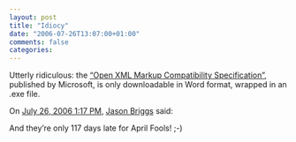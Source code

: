 ```yaml
---
layout: post
title: "Idiocy"
date: "2006-07-26T13:07:00+01:00"
comments: false
categories: 
---
```


<p>Utterly ridiculous: the <a href="http://www.microsoft.com/whdc/xps/xmcompatspecdwn.mspx">&#8220;Open XML Markup Compatibility Specification&#8221;</a>, published by Microsoft, is only downloadable in Word format, wrapped in an .exe file.</p>

<section class="comments">

<div class="comment" id="comment-960">
On <a href="#comment-960" title="Permalink to this comment">July 26, 2006  1:17 PM</a>, <a href="http://www.bluebear.co.nz/log" title="http://www.bluebear.co.nz/log" rel="nofollow">Jason Briggs</a>
said:
<p>And they&#8217;re only 117 days late for April Fools! ;-)</p>


</section>

